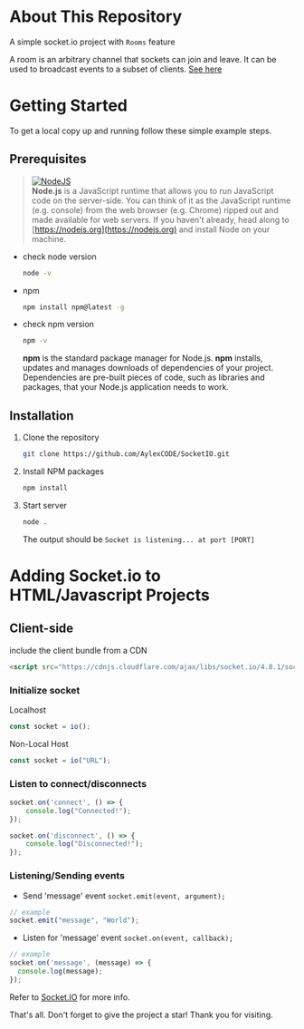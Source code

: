# About This Repository
A simple socket.io project with `Rooms` feature

A room is an arbitrary channel that sockets can join and leave. It can be used to broadcast events to a subset of clients. [See here](https://socket.io/docs/v3/rooms/)

# Getting Started
To get a local copy up and running follow these simple example steps.

## Prerequisites
> [![NodeJS](https://img.shields.io/badge/node.js-339933?style=for-the-badge&logo=Node.js&logoColor=white)](https://nodejs.org)<br />
> **Node.js** is a JavaScript runtime that allows you to run JavaScript code on the server-side. You can think of it as the JavaScript runtime (e.g. console) from the web browser (e.g. Chrome) ripped out and made available for web servers.
  If you haven't already, head along to [https://nodejs.org](https://nodejs.org) and install Node on your machine.

* check node version
  ```sh
  node -v
  ```
* npm
  ```sh
  npm install npm@latest -g
  ```
* check npm version
  ```sh
  npm -v
  ```
  **npm** is the standard package manager for Node.js.
  **npm** installs, updates and manages downloads of dependencies of your project. Dependencies are pre-built pieces of code, such as libraries and packages, that your Node.js application needs to work.


## Installation
1. Clone the repository
   ```sh
   git clone https://github.com/AylexCODE/SocketIO.git
   ```
2. Install NPM packages
   ```sh
   npm install
   ```
3. Start server
   ```sh
   node .
   ```
   The output should be `Socket is listening... at port [PORT]`

# Adding Socket.io to HTML/Javascript Projects
## Client-side

include the client bundle from a CDN

```html
<script src="https://cdnjs.cloudflare.com/ajax/libs/socket.io/4.8.1/socket.io.min.js"></script>
```

### Initialize socket

Localhost
```javascript
const socket = io();
```

Non-Local Host
```javascript
const socket = io("URL");
```

### Listen to connect/disconnects

```javascript
socket.on('connect', () => {
    console.log("Connected!");
});

socket.on('disconnect', () => {
    console.log("Disconnected!");
});
```

### Listening/Sending events

* Send 'message' event
`socket.emit(event, argument);`

```javascript
// example
socket.emit("message", "World");
```

* Listen for 'message' event
`socket.on(event, callback);`

```javascript
// example
socket.on('message', (message) => {
  console.log(message);
});
```

Refer to [Socket.IO](https://socket.io/docs/v3/) for more info.

That's all.
Don't forget to give the project a star! Thank you for visiting.
